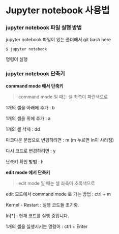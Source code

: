 # Jupyter notebook 사용법

### jupyter notebook 파일 실행 방법

jupyter notebook 파일이 있는 폴더에서 git bash here

`$ jupyter notebook`

명령어 실행



### jupyter notebook 단축키

**command mode 에서 단축키**

> command mode 일 때는 셀 좌측이 파란색으로

1개의 셀을 아래에 추가 : b

1개의 셀을 위에 추가 : a

1개의 셀 삭제 : dd

마크다운 문법으로 변경하려면 : m (m 누르면 In이 사라짐)

다시 코드로 변경하려면 : y

단축키 확인 방법 : h



**edit mode 에서 단축키**

> edit mode 일 때는 셀 좌측이 초록색으로

edit 모드에서 command mode 로 가는 방법 : ctrl + m

Kernel - Restart : 실행 코드들 초기화.

In[*] : 현재 코드를 실행 중입니다.

1개의 셀을 실행시키는 명령어 : ctrl + Enter







